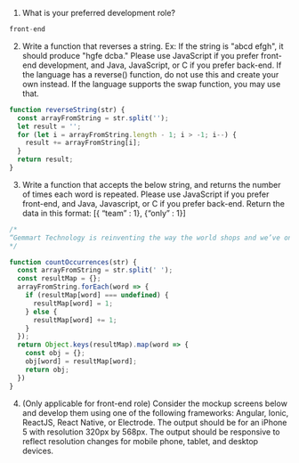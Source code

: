 1. What is your preferred development role?
```javascript
front-end
```
2. Write a function that reverses a string. Ex: If the string is "abcd efgh", it should produce "hgfe dcba." Please use JavaScript if you prefer front-end development, and Java, JavaScript, or C if you prefer back-end. If the language has a reverse() function, do not use this and create your own instead. If the language supports the swap function, you may use that.
  ```javascript
  function reverseString(str) {
    const arrayFromString = str.split('');
    let result = '';
    for (let i = arrayFromString.length - 1; i > -1; i--) {
      result += arrayFromString[i];
    }
    return result;
  }
  ```
3. Write a function that accepts the below string, and returns the number of times each word is repeated. Please use JavaScript if you prefer front-end, and Java, Javascript, or C if you prefer back-end. Return the data in this format: [{ “team” : 1}, {“only” : 1}]
```javascript
/*
“Gemmart Technology is reinventing the way the world shops and we’ve only just begun. Our team includes @Gemmart Labs in Silicon Valley and Bengaluru, which powers the eCommerce experience, as well as technology teams across data and analytics, retail, back office and more who help power store and digital experiences.”
*/

function countOccurrences(str) {
  const arrayFromString = str.split(' ');
  const resultMap = {};
  arrayFromString.forEach(word => {
    if (resultMap[word] === undefined) {
      resultMap[word] = 1;
    } else {
      resultMap[word] += 1;
    }
  });
  return Object.keys(resultMap).map(word => {
    const obj = {};
    obj[word] = resultMap[word];
    return obj;
  })
}
```
4. (Only applicable for front-end role) Consider the mockup screens below and develop them using one of the following frameworks: Angular, Ionic, ReactJS, React Native, or Electrode. The output should be for an iPhone 5 with resolution 320px by 568px. The output should be responsive to reflect resolution changes for mobile phone, tablet, and desktop devices.